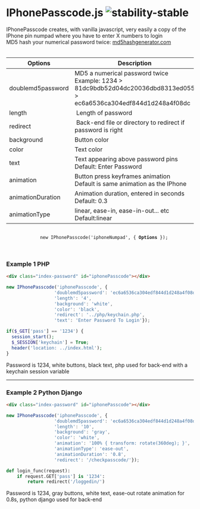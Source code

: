 # IPhonePasscode.js ![stability-stable](https://img.shields.io/badge/stability-stable-green.svg)
IPhonePasscode creates, with vanilla javascript, very easily a copy of the IPhone pin numpad where you have to enter X numbers to login<br>
MD5 hash your numerical password twice: <a href="https://www.md5hashgenerator.com"> md5hashgenerator.com </a><br><br>

| Options | Description |
| --- | --- |
| doublemd5password | MD5 a numerical password twice <br> Example: 1234 > 81dc9bdb52d04dc20036dbd8313ed055 > ec6a6536ca304edf844d1d248a4f08dc |
| length | Length of password |
| redirect | Back-end file or directory to redirect if password is right |
| background | Button color |
| color | Text color |
| text | Text appearing above password pins <br>Default: Enter Password |
| animation | Button press keyframes animation<br>Default is same animation as the IPhone |
| animationDuration | Animation duration, entered in seconds<br>Default: 0.3 |
| animationType | linear, ease-in, ease-in-out... etc<br>Default:linear |

<p align="center">
  <code> 
    new IPhonePasscode('iphoneNumpad', { <strong>Options</strong> }); 
  </code>
</center>
<br><br>

### Example 1 PHP
```html
<div class="index-password" id="iphonePasscode"></div>
```
```javascript
new IPhonePasscode('iphonePasscode', {
                  'doublemd5password': 'ec6a6536ca304edf844d1d248a4f08dc',
                  'length': '4',
                  'background': 'white',
                  'color': 'black',
                  'redirect': '../php/keychain.php',
                  'text': 'Enter Password To Login'});
```
```php
if($_GET['pass'] == '1234') {
  session_start();
  $_SESSION['keychain'] = True;
  header('location: ../index.html');
}
```
Password is 1234, white buttons, black text, php used for back-end with a keychain session variable
___

### Example 2 Python Django
```html
<div class="index-password" id="iphonePasscode"></div>
```
```javascript
new IPhonePasscode('iphonePasscode', {
                  'doublemd5password': 'ec6a6536ca304edf844d1d248a4f08dc',
                  'length': '10',
                  'background': 'gray',
                  'color': 'white',
                  'animation': '100% { transform: rotate(360deg); }',
                  'animationType': 'ease-out',
                  'animationDuration': '0.8',
                  'redirect': '/checkpasscode/'});
```
```python
def login_func(request):
    if request.GET['pass'] is '1234':
        return redirect('/loggedin/')
```
Password is 1234, gray buttons, white text, ease-out rotate animation for 0.8s, python django used for back-end

